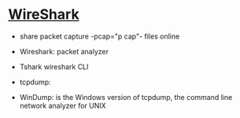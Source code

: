 [WireShark]()
===

- share packet capture -pcap="p cap"- files online

- Wireshark: packet analyzer
- Tshark wireshark CLI
- tcpdump:
- WinDump: is the Windows version of tcpdump, the command line network analyzer for UNIX